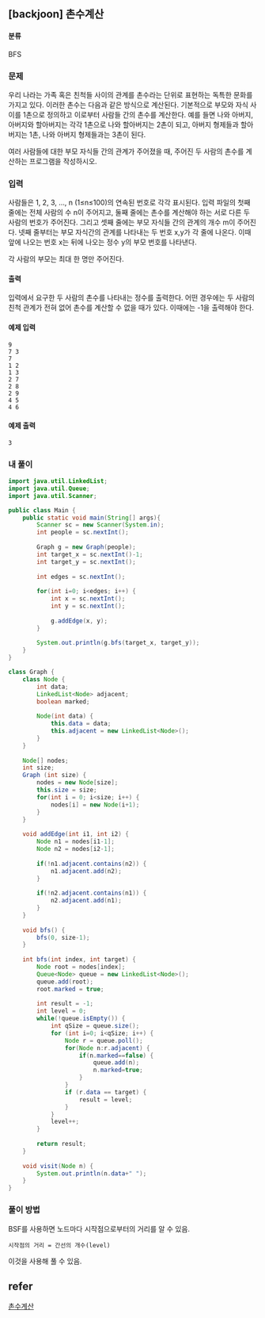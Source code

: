 ## [backjoon] 촌수계산

#### 분류

BFS

### 문제

우리 나라는 가족 혹은 친척들 사이의 관계를 촌수라는 단위로 표현하는 독특한 문화를 가지고 있다. 이러한 촌수는 다음과 같은 방식으로 계산된다. 기본적으로 부모와 자식 사이를 1촌으로 정의하고 이로부터 사람들 간의 촌수를 계산한다. 예를 들면 나와 아버지, 아버지와 할아버지는 각각 1촌으로 나와 할아버지는 2촌이 되고, 아버지 형제들과 할아버지는 1촌, 나와 아버지 형제들과는 3촌이 된다.

여러 사람들에 대한 부모 자식들 간의 관계가 주어졌을 때, 주어진 두 사람의 촌수를 계산하는 프로그램을 작성하시오.

### 입력

사람들은 1, 2, 3, …, n (1≤n≤100)의 연속된 번호로 각각 표시된다. 입력 파일의 첫째 줄에는 전체 사람의 수 n이 주어지고, 둘째 줄에는 촌수를 계산해야 하는 서로 다른 두 사람의 번호가 주어진다. 그리고 셋째 줄에는 부모 자식들 간의 관계의 개수 m이 주어진다. 넷째 줄부터는 부모 자식간의 관계를 나타내는 두 번호 x,y가 각 줄에 나온다. 이때 앞에 나오는 번호 x는 뒤에 나오는 정수 y의 부모 번호를 나타낸다.

각 사람의 부모는 최대 한 명만 주어진다.

#### 출력

입력에서 요구한 두 사람의 촌수를 나타내는 정수를 출력한다. 어떤 경우에는 두 사람의 친척 관계가 전혀 없어 촌수를 계산할 수 없을 때가 있다. 이때에는 -1을 출력해야 한다. 

#### 예제 입력

```
9
7 3
7
1 2
1 3
2 7
2 8
2 9
4 5
4 6
```

#### 예제 출력

```
3
```

### 내 풀이

```java
import java.util.LinkedList;
import java.util.Queue;
import java.util.Scanner;

public class Main {
	public static void main(String[] args){
		Scanner sc = new Scanner(System.in);
		int people = sc.nextInt();
		
		Graph g = new Graph(people);
		int target_x = sc.nextInt()-1;
		int target_y = sc.nextInt();
		
		int edges = sc.nextInt();
		
		for(int i=0; i<edges; i++) {
			int x = sc.nextInt();
			int y = sc.nextInt();
			
			g.addEdge(x, y);
		}
		
		System.out.println(g.bfs(target_x, target_y));
	}
}

class Graph {
	class Node {
		int data;
		LinkedList<Node> adjacent;
		boolean marked;
		
		Node(int data) {
			this.data = data;
			this.adjacent = new LinkedList<Node>();
		}
	}
	
	Node[] nodes;
	int size;
	Graph (int size) {
		nodes = new Node[size];
		this.size = size;
		for(int i = 0; i<size; i++) {
			nodes[i] = new Node(i+1);
		}
	}
	
	void addEdge(int i1, int i2) {
		Node n1 = nodes[i1-1];
		Node n2 = nodes[i2-1];
		
		if(!n1.adjacent.contains(n2)) {
			n1.adjacent.add(n2);
		}
		
		if(!n2.adjacent.contains(n1)) {
			n2.adjacent.add(n1);
		}
	}
	
	void bfs() {
		bfs(0, size-1);
	}
	
	int bfs(int index, int target) {
		Node root = nodes[index];
		Queue<Node> queue = new LinkedList<Node>();
		queue.add(root);
		root.marked = true;
		
		int result = -1;
		int level = 0;
		while(!queue.isEmpty()) {
			int qSize = queue.size();
			for (int i=0; i<qSize; i++) {
				Node r = queue.poll();
				for(Node n:r.adjacent) {
					if(n.marked==false) {
						queue.add(n);
						n.marked=true;
					}
				}
				if (r.data == target) {
					result = level;
				}
			}
			level++;
		}
		
		return result;
	}
	
	void visit(Node n) {
		System.out.println(n.data+" ");
	}
}
```

### 풀이 방법

BSF를  사용하면 노드마다 시작점으로부터의 거리를 알 수 있음.  

`시작점의 거리 = 간선의 개수(level)`

이것을 사용해 풀 수 있음.

## refer

[촌수계산](https://www.acmicpc.net/problem/2644)

